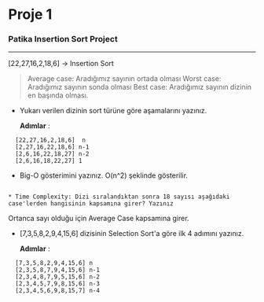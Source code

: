 
  #  **Proje 1** 
  ### Patika Insertion Sort Project
  ---
[22,27,16,2,18,6] -> Insertion Sort
> Average case: Aradığımız sayının ortada olması
Worst case: Aradığımız sayının sonda olması
Best case: Aradığımız sayının dizinin en başında olması.

* Yukarı verilen dizinin sort türüne göre aşamalarını yazınız.

  
  **Adımlar** :
```
  [22,27,16,2,18,6]  n
  [2,27,16,22,18,6] n-1
  [2,6,16,22,18,27] n-2
  [2,6,16,18,22,27] 1
```
* Big-O gösterimini yazınız.
  O(n^2) şeklinde gösterilir.
```

* Time Complexity: Dizi sıralandıktan sonra 18 sayısı aşağıdaki case'lerden hangisinin kapsamına girer? Yazınız
```
Ortanca sayı olduğu için Average Case kapsamına girer.

* [7,3,5,8,2,9,4,15,6] dizisinin Selection Sort'a göre ilk 4 adımını yazınız.

  **Adımlar** :
```
  [7,3,5,8,2,9,4,15,6] n
  [2,3,5,8,7,9,4,15,6] n-1
  [2,3,4,8,7,9,5,15,6] n-2
  [2,3,4,5,7,9,8,15,6] n-3
  [2,3,4,5,6,9,8,15,7] n-4 

```
  


  






 
  


  






